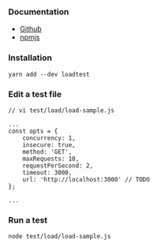 ### Documentation
- [Github](https://github.com/alexfernandez/loadtest)
- [npmjs](https://www.npmjs.com/package/loadtest)

### Installation
```
yarn add --dev loadtest
```

### Edit a test file
```
// vi test/load/load-sample.js

...
const opts = {
    concurrency: 1,
    insecure: true,
    method: 'GET',
    maxRequests: 10,
    requestPerSecond: 2,
    timeout: 3000,
    url: 'http://localhost:3000' // TODO
};

...
```

### Run a test
```
node test/load/load-sample.js
```
